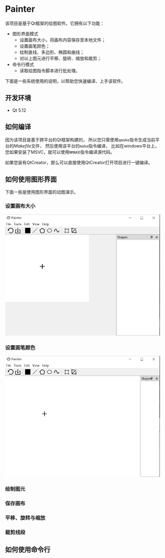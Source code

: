 # Painter
该项目是基于Qt框架的绘图软件。它拥有以下功能：
- 图形界面模式
  - 设置画布大小，将画布内容保存至本地文件；
  - 设置画笔颜色；
  - 绘制直线、多边形、椭圆和曲线；
  - 对以上图元进行平移、旋转、缩放和裁剪；
- 命令行模式
  - 读取绘图指令脚本进行批处理。
  
下面是一些系统使用的说明，以帮助您快速编译、上手该软件。

## 开发环境
- Qt 5.12

## 如何编译
因为该项目是基于跨平台的Qt框架构建的，
所以您只需使用`qmake`指令生成当前平台的*Makefile*文件，
然后使用该平台的`make`指令编译，
比如在windows平台上，您如果安装了MSVC，就可以使用`NMAKE`指令编译源代码。

如果您装有QtCreator，那么可以直接使用QtCreator打开项目进行一键编译。

## 如何使用图形界面
下面一些是使用图形界面的动图演示。

### 设置画布大小
![设置画布大小演示](examples/canvas-resize.gif)

### 设置画笔颜色
![设置画笔颜色演示](examples/pencolor-reset.gif)

### 绘制图元

### 保存画布

### 平移、旋转与缩放

### 裁剪线段


## 如何使用命令行